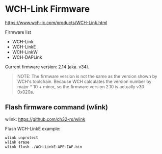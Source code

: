 # WCH-Link Firmware

https://www.wch-ic.com/products/WCH-Link.html

Firmware list

* WCH-Link
* WCH-LinkE
* WCH-LinkW
* WCH-DAPLink

Current firmware version: 2.14 (aka. v34).
> NOTE: The firmware version is not the same as the version shown by WCH's toolchain. Because WCH calculates the version number by major * 10 + minor, so the firmware version 2.10 is actually v30 0x020a.

## Flash firmware command (wlink)

wlink: https://github.com/ch32-rs/wlink

Flush WCH-LinkE example:

```bash
wlink unprotect
wlink erase
wlink flush ./WCH-LinkE-APP-IAP.bin
```
